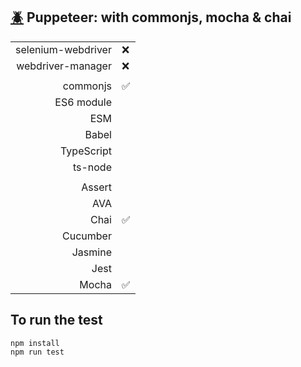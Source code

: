 ## [:beetle:](https://github.com/xgirma/e2e_test_recipes/tree/master/configuration/puppeteer) Puppeteer: with commonjs, mocha & chai

|   |  |
|---:|:---|
| selenium-webdriver | :x: |
| webdriver-manager | :x: |
|   |   |
| commonjs  | :white_check_mark:  |
| ES6 module  |    |
| ESM  |  |
| Babel  |    |
| TypeScript  |   |
| ts-node  |  |
|   |   |
| Assert  |  |
| AVA  |   |
| Chai  | :white_check_mark:  |
| Cucumber  |   |
| Jasmine  |  | 
| Jest  | | 
| Mocha  | :white_check_mark:  |

## To run the test

    npm install
    npm run test
